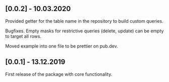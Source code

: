 ## [0.0.2] - 10.03.2020

Provided getter for the table name in the repository to build custom queries.

Bugfixes. Empty masks for restrictive queries (delete, update) can be empty to target all rows.

Moved example into one file to be prettier on pub.dev.

## [0.0.1] - 13.12.2019

First release of the package with core functionality.